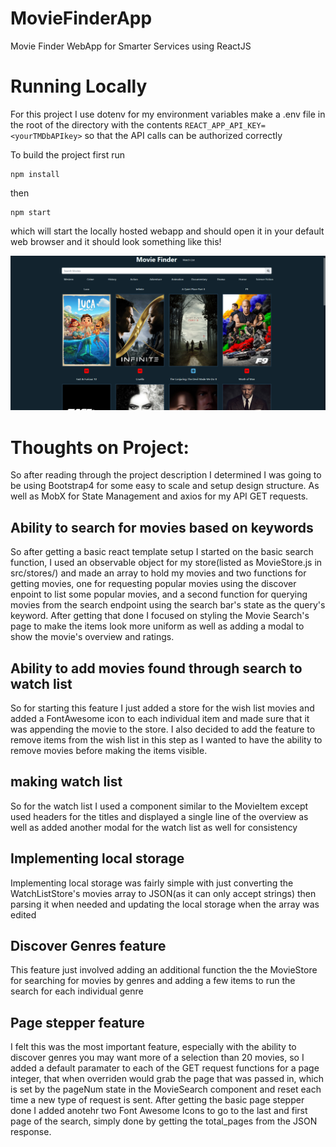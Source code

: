 # MovieFinderApp
Movie Finder WebApp for Smarter Services using ReactJS

# Running Locally
For this project I use dotenv for my environment variables
make a .env file in the root of the directory with the contents
`REACT_APP_API_KEY=<yourTMDbAPIkey>`
so that the API calls can be authorized correctly

To build the project first run
```
npm install
``` 
then
```
npm start
```
which will start the locally hosted webapp and should open it in your default web browser
and it should look something like this!


![image](./example.png)

# Thoughts on Project: 

So after reading through the project description I determined I was going to be using Bootstrap4 for some easy to scale and setup design structure. As well as MobX for State Management and axios for my API GET requests.

## Ability to search for movies based on keywords
So after getting a basic react template setup I started on the basic search function, I used an observable object for my store(listed as MovieStore.js in src/stores/) and made an array to hold my movies and two functions for getting movies, one for requesting popular movies using the discover enpoint to list some popular movies, and a second function for querying movies from the search endpoint using the search bar's state as the query's keyword. After getting that done I focused on styling the Movie Search's page to make the items look more uniform as well as adding a modal to show the movie's overview and ratings.

## Ability to add movies found through search to watch list
So for starting this feature I just added a store for the wish list movies and added a FontAwesome icon to each individual item and made sure that it was appending the movie to the store. I also decided to add the feature to remove items from the wish list in this step as I wanted to have the ability to remove movies before making the items visible.

## making watch list 
So for the watch list I used a component similar to the MovieItem except used headers for the titles and displayed a single line of the overview as well as added another modal for the watch list as well for consistency 

## Implementing local storage
Implementing local storage was fairly simple with just converting the WatchListStore's movies array to JSON(as it can only accept strings) then parsing it when needed and updating the local storage when the array was edited 

## Discover Genres feature
This feature just involved adding an additional function the the MovieStore for searching for movies by genres and adding a few items to run the search for each individual genre

## Page stepper feature
I felt this was the most important feature, especially with the ability to discover genres you may want more of a selection than 20 movies, so I added a default paramater to each of the GET request functions for a page integer, that when overriden would grab the page that was passed in, which is set by the pageNum state in the MovieSearch component and reset each time a new type of request is sent. After getting the basic page stepper done I added anotehr two Font Awesome Icons to go to the last and first page of the search, simply done by getting the total_pages from the JSON response.